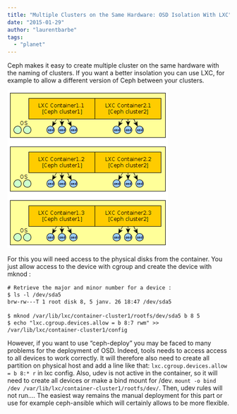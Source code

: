 ```yaml
---
title: "Multiple Clusters on the Same Hardware: OSD Isolation With LXC"
date: "2015-01-29"
author: "laurentbarbe"
tags: 
  - "planet"
---
```


Ceph makes it easy to create multiple cluster on the same hardware with the naming of clusters. If you want a better insolation you can use LXC, for example to allow a different version of Ceph between your clusters.

![](images/img019.png)

For this you will need access to the physical disks from the container. You just allow access to the device with cgroup and create the device with mknod :

```
# Retrieve the major and minor number for a device :
$ ls -l /dev/sda5
brw-rw---T 1 root disk 8, 5 janv. 26 18:47 /dev/sda5

$ mknod /var/lib/lxc/container-cluster1/rootfs/dev/sda5 b 8 5
$ echo "lxc.cgroup.devices.allow = b 8:7 rwm" >> /var/lib/lxc/container-cluster1/config
```

However, if you want to use “ceph-deploy” you may be faced to many problems for the deployment of OSD. Indeed, tools needs to access access to all devices to work correctly. It will therefore also need to create all partition on physical host and add a line like that: `lxc.cgroup.devices.allow = b 8:* r` in lxc config. Also, udev is not active in the container, so it will need to create all devices or make a bind mount for /dev. `mount -o bind /dev /var/lib/lxc/container-cluster1/rootfs/dev/`. Then, udev rules will not run…. The easiest way remains the manual deployment for this part or use for example ceph-ansible which will certainly allows to be more flexible.
